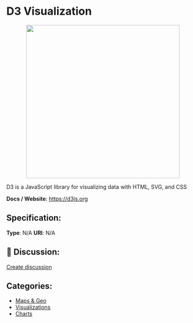 # D3 Visualization
<p align="center">
    <img width="400" src="https://raw.githubusercontent.com/apis-list/apis-list/main/apis/d3-visualization/logo_256x256.png" />
</p>

D3 is a JavaScript library for visualizing data with HTML, SVG, and CSS

**Docs / Website**: https://d3js.org

## Specification:
**Type**:  N/A 
**URI**:  N/A 

## 💬 Discussion:
[Create discussion](https://github.com/apis-list/apis-list/discussions/new)

## Categories:
- [Maps & Geo](https://github.com/apis-list/apis-list#maps-and-geo)
- [Visualizations](https://github.com/apis-list/apis-list#visualizations)
- [Charts](https://github.com/apis-list/apis-list#charts)



